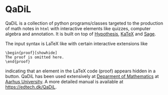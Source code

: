 # QaDiL

QaDiL is a collection of python programs/classes targeted to the production of
math notes in `html` with interactive elements like quizzes, computer algebra and annotation. 
It is built on top of [Hypothesis](https://hypothesis.is), [KaTeX](https://katex.org) and 
[Sage](https://sagecell.sagemath.org/).

The input syntax is LaTeX like with certain interactive extensions like
```
\begin{proof}[showhide]
The proof is omitted here.
\end{proof}
```
indicating that an element in the LaTeX code (proof) appears hidden in a button. QaDiL
has been used extensively at [Deparment of Mathematics](https://math.au.dk) at [Aarhus University](https://au.dk). A more
detailed manual is available at https://edtech.dk/QaDiL.
